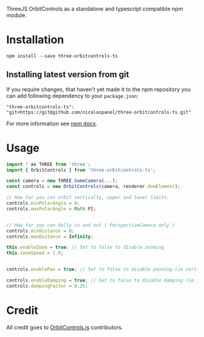 ThreeJS OrbitControls as a standalone and typescript compatible npm module.

# Installation
```shell
npm install --save three-orbitcontrols-ts
```
## Installing latest version from git
If you require changes, that haven't yet made it to the npm repository you can add following dependency to your `package.json`:
```
"three-orbitcontrols-ts": "git+https://git@github.com/nicolaspanel/three-orbitcontrols-ts.git"
```
For more information see [npm docs](https://docs.npmjs.com/files/package.json#git-urls-as-dependencies).
# Usage
```js
import * as THREE from 'three';
import { OrbitControls } from 'three-orbitcontrols-ts';

const camera = new THREE.SomeCamera(...);
const controls = new OrbitControls(camera, renderer.domElement);

// How far you can orbit vertically, upper and lower limits.
controls.minPolarAngle = 0;
controls.maxPolarAngle = Math.PI;


// How far you can dolly in and out ( PerspectiveCamera only )
controls.minDistance = 0;
controls.maxDistance = Infinity;

this.enableZoom = true; // Set to false to disable zooming
this.zoomSpeed = 1.0;


controls.enablePan = true; // Set to false to disable panning (ie vertical and horizontal translations)

controls.enableDamping = true; // Set to false to disable damping (ie inertia)
controls.dampingFactor = 0.25;
```

# Credit
All credit goes to [OrbitControls.js](https://github.com/mrdoob/three.js/blob/master/examples/js/controls/OrbitControls.js) contributors.
